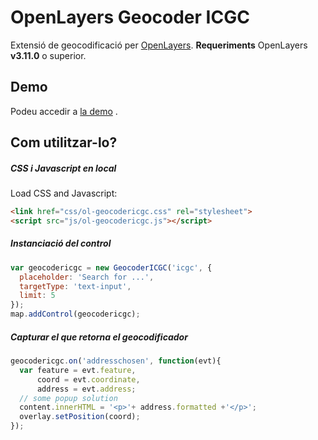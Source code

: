 # OpenLayers Geocoder ICGC

Extensió de geocodificació per [OpenLayers](http://openlayers.org/). **Requeriments** OpenLayers **v3.11.0** o superior.

## Demo
Podeu accedir a [la demo](https://openicgc.github.io/openlayers-geocodericgc-plugin/) .

## Com utilitzar-lo?

##### CSS i Javascript en local
Load CSS and Javascript:
```HTML
<link href="css/ol-geocodericgc.css" rel="stylesheet">
<script src="js/ol-geocodericgc.js"></script>
```

##### Instanciació del control
```javascript
var geocodericgc = new GeocoderICGC('icgc', {  
  placeholder: 'Search for ...',
  targetType: 'text-input',
  limit: 5
});
map.addControl(geocodericgc);
```

##### Capturar el que retorna el geocodificador
```javascript
geocodericgc.on('addresschosen', function(evt){
  var feature = evt.feature,
      coord = evt.coordinate,
      address = evt.address;
  // some popup solution
  content.innerHTML = '<p>'+ address.formatted +'</p>';
  overlay.setPosition(coord);
});
```
